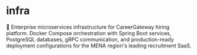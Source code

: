 # infra
🚀 Enterprise microservices infrastructure for CareerGateway hiring platform. Docker Compose orchestration with Spring Boot services, PostgreSQL databases, gRPC communication, and production-ready deployment configurations for the MENA region's leading recruitment SaaS.
